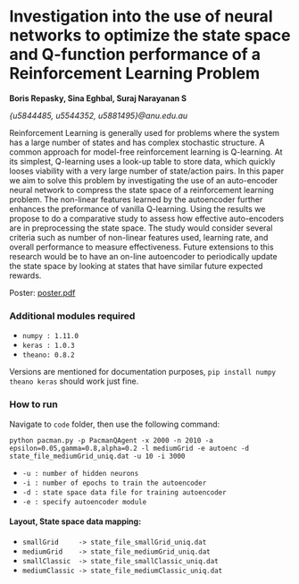# Investigation into the use of neural networks to optimize the state space and Q-function performance of a Reinforcement Learning Problem
**Boris Repasky, Sina Eghbal, Suraj Narayanan S**

*{u5844485, u5544352, u5881495}@anu.edu.au*
   
Reinforcement Learning is generally used for problems where the system has a large number of states and has complex stochastic structure. 
A common approach for model-free reinforcement learning is Q-learning. At its simplest, Q-learning uses a look-up table to store data, 
which quickly looses viability with a very large number of state/action pairs. In this paper we aim to solve this problem by investigating 
the use of an auto-encoder neural network to compress the state space of a reinforcement learning problem. The non-linear features learned
by the autoencoder further enhances the preformance of vanilla Q-learning. Using the results we propose to do a comparative study to assess 
how effective auto-encoders are in preprocessing the state space. The study would consider several criteria such as number of non-linear
features used, learning rate, and overall performance to measure effectiveness. Future extensions to this research would be to 
have an on-line autoencoder to periodically update the state space by looking at states that have similar future expected rewards.

Poster: [poster.pdf](https://gitlab.cecs.anu.edu.au/surajx/comp6320-research-project/raw/9df1fca60158abeea8ef2ac6a65c2c0747a78a63/poster.pdf)

### Additional modules required

* `numpy : 1.11.0`
* `keras : 1.0.3`
* `theano: 0.8.2`

Versions are mentioned for documentation purposes, `pip install numpy theano keras` should work just fine.

### How to run

Navigate to `code` folder, then use the following command:

`python pacman.py -p PacmanQAgent -x 2000 -n 2010 -a epsilon=0.05,gamma=0.8,alpha=0.2 -l mediumGrid -e autoenc -d state_file_mediumGrid_uniq.dat -u 10 -i 3000`

* `-u : number of hidden neurons`
* `-i : number of epochs to train the autoencoder`
* `-d : state space data file for training autoencoder`
* `-e : specify autoencoder module`

#### Layout, State space data mapping:

* `smallGrid     -> state_file_smallGrid_uniq.dat`
* `mediumGrid    -> state_file_mediumGrid_uniq.dat`
* `smallClassic  -> state_file_smallClassic_uniq.dat`
* `mediumClassic -> state_file_mediumClassic_uniq.dat`
